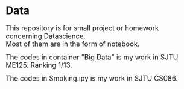 # Data  
<font size = 4> This repository is for small project or homework concerning Datascience.</font>  
<font size = 4> Most of them are in the form of notebook.</font>


<font size = 4>The codes in container "Big Data" is my work in SJTU ME125. Ranking 1/13. </font>


<font size = 4>The codes in Smoking.ipy is my work in  SJTU CS086. </font>
